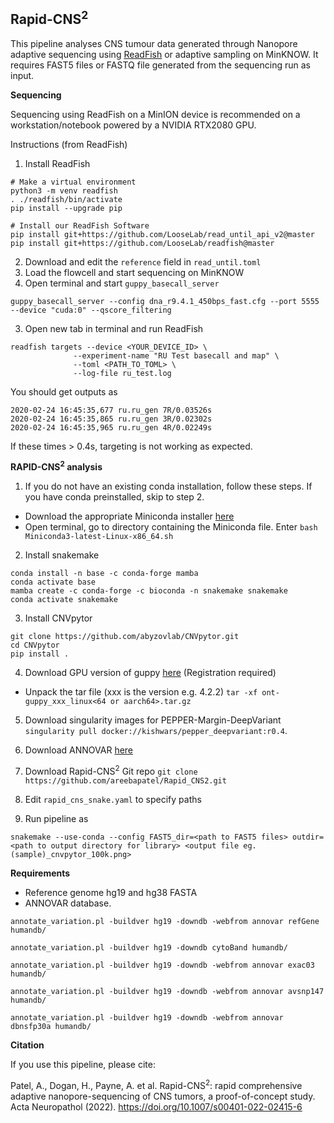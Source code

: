 ## Rapid-CNS<sup>2</sup> ##

This pipeline analyses CNS tumour data generated through Nanopore adaptive sequencing using [ReadFish](https://github.com/LooseLab/readfish) or adaptive sampling on MinKNOW. It requires FAST5 files or FASTQ file generated from the sequencing run as input.

**Sequencing**

Sequencing using ReadFish on a MinION device is recommended on a workstation/notebook powered by a NVIDIA RTX2080 GPU.

Instructions (from ReadFish)
1. Install ReadFish
```
# Make a virtual environment
python3 -m venv readfish
. ./readfish/bin/activate
pip install --upgrade pip

# Install our ReadFish Software
pip install git+https://github.com/LooseLab/read_until_api_v2@master
pip install git+https://github.com/LooseLab/readfish@master
```

2. Download and edit the `reference` field in `read_until.toml`  
3. Load the flowcell and start sequencing on MinKNOW
4. Open terminal and start `guppy_basecall_server`

`guppy_basecall_server --config dna_r9.4.1_450bps_fast.cfg --port 5555 --device "cuda:0" --qscore_filtering`

3. Open new tab in terminal and run ReadFish

```
readfish targets --device <YOUR_DEVICE_ID> \
              --experiment-name "RU Test basecall and map" \
              --toml <PATH_TO_TOML> \
              --log-file ru_test.log
```

You should get outputs as

```
2020-02-24 16:45:35,677 ru.ru_gen 7R/0.03526s
2020-02-24 16:45:35,865 ru.ru_gen 3R/0.02302s
2020-02-24 16:45:35,965 ru.ru_gen 4R/0.02249s
```

If these times > 0.4s, targeting is not working as expected.


**RAPID-CNS<sup>2</sup> analysis**
1. If you do not have an existing conda installation, follow these steps. If you have conda preinstalled, skip to step 2.
- Download the appropriate Miniconda installer [here](https://docs.conda.io/en/latest/miniconda.html#linux-installers)
- Open terminal, go to directory containing the Miniconda file. Enter
`bash Miniconda3-latest-Linux-x86_64.sh`

2. Install snakemake
```
conda install -n base -c conda-forge mamba
conda activate base
mamba create -c conda-forge -c bioconda -n snakemake snakemake
conda activate snakemake
```

3. Install CNVpytor
 ```
git clone https://github.com/abyzovlab/CNVpytor.git
cd CNVpytor
pip install .
```  

4. Download GPU version of guppy [here](https://mirror.oxfordnanoportal.com/software/analysis/ont-guppy_5.0.7_linux64.tar.gz) (Registration required)
- Unpack the tar file (xxx is the version e.g. 4.2.2)
 `tar -xf ont-guppy_xxx_linux<64 or aarch64>.tar.gz`

5. Download singularity images for PEPPER-Margin-DeepVariant ` singularity pull docker://kishwars/pepper_deepvariant:r0.4`.

6. Download ANNOVAR [here](https://www.openbioinformatics.org/annovar/annovar_download_form.php)

7. Download Rapid-CNS<sup>2</sup> Git repo `git clone https://github.com/areebapatel/Rapid_CNS2.git`

8. Edit `rapid_cns_snake.yaml` to specify paths

9. Run pipeline as
 ```
 snakemake --use-conda --config FAST5_dir=<path to FAST5 files> outdir=<path to output directory for library> <output file eg. (sample)_cnvpytor_100k.png>
 ```


**Requirements**
- Reference genome hg19 and hg38 FASTA
- ANNOVAR database.
```
annotate_variation.pl -buildver hg19 -downdb -webfrom annovar refGene humandb/

annotate_variation.pl -buildver hg19 -downdb cytoBand humandb/

annotate_variation.pl -buildver hg19 -downdb -webfrom annovar exac03 humandb/

annotate_variation.pl -buildver hg19 -downdb -webfrom annovar avsnp147 humandb/

annotate_variation.pl -buildver hg19 -downdb -webfrom annovar dbnsfp30a humandb/
```

**Citation**

If you use this pipeline, please cite:

Patel, A., Dogan, H., Payne, A. et al. Rapid-CNS<sup>2</sup>: rapid comprehensive adaptive nanopore-sequencing of CNS tumors, a proof-of-concept study. Acta Neuropathol (2022). https://doi.org/10.1007/s00401-022-02415-6
